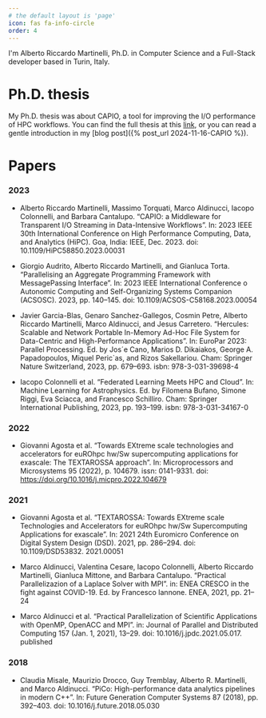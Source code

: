 ```yaml
---
# the default layout is 'page'
icon: fas fa-info-circle
order: 4
---
```


I'm Alberto Riccardo Martinelli, Ph.D. in Computer Science and a Full-Stack developer based in Turin, Italy.

# Ph.D. thesis

My Ph.D. thesis was about CAPIO, a tool for improving the I/O performance of HPC workflows. You can find the full thesis at this [link](https://iris.unito.it/retrieve/bdc16bdd-a995-438f-a28c-a547d3f6aeaa/phdThesisMartinelli.pdf), or you can read a gentle introduction in my [blog post]({% post_url 2024-11-16-CAPIO %}).

# Papers

### 2023

- Alberto Riccardo Martinelli, Massimo Torquati, Marco Aldinucci, Iacopo Colonnelli, and Barbara Cantalupo. “CAPIO: a Middleware for Transparent I/O Streaming in Data-Intensive Workflows”. In: 2023 IEEE 30th International Conference on High Performance Computing, Data, and Analytics (HiPC). Goa, India: IEEE, Dec. 2023. doi: 10.1109/HiPC58850.2023.00031

- Giorgio Audrito, Alberto Riccardo Martinelli, and Gianluca Torta. “Parallelising an Aggregate Programming Framework with MessagePassing Interface”. In: 2023 IEEE International Conference o Autonomic Computing and Self-Organizing Systems Companion (ACSOSC). 2023, pp. 140–145. doi: 10.1109/ACSOS-C58168.2023.00054

- Javier Garcia-Blas, Genaro Sanchez-Gallegos, Cosmin Petre, Alberto Riccardo Martinelli, Marco Aldinucci, and Jesus Carretero. “Hercules: Scalable and Network Portable In-Memory Ad-Hoc File System for Data-Centric and High-Performance Applications”. In: EuroPar 2023: Parallel Processing. Ed. by Jos´e Cano, Marios D. Dikaiakos, George A. Papadopoulos, Miquel Peric`as, and Rizos Sakellariou. Cham: Springer Nature Switzerland, 2023, pp. 679–693. isbn: 978-3-031-39698-4

- Iacopo Colonnelli et al. “Federated Learning Meets HPC and Cloud”. In: Machine Learning for Astrophysics. Ed. by Filomena Bufano, Simone Riggi, Eva Sciacca, and Francesco Schilliro. Cham: Springer International Publishing, 2023, pp. 193–199. isbn: 978-3-031-34167-0

### 2022

- Giovanni Agosta et al. “Towards EXtreme scale technologies and accelerators for euROhpc hw/Sw supercomputing applications for exascale: The TEXTAROSSA approach”. In: Microprocessors and Microsystems 95 (2022), p. 104679. issn: 0141-9331. doi: https://doi.org/10.1016/j.micpro.2022.104679

### 2021

- Giovanni Agosta et al. “TEXTAROSSA: Towards EXtreme scale Technologies and Accelerators for euROhpc hw/Sw Supercomputing Applications for exascale”. In: 2021 24th Euromicro Conference on Digital System Design (DSD). 2021, pp. 286–294. doi: 10.1109/DSD53832.
2021.00051

- Marco Aldinucci, Valentina Cesare, Iacopo Colonnelli, Alberto Riccardo Martinelli, Gianluca Mittone, and Barbara Cantalupo. “Practical Parallelizazion of a Laplace Solver with MPI”. in: ENEA CRESCO in the fight against COVID-19. Ed. by Francesco Iannone. ENEA, 2021, pp. 21–24

- Marco Aldinucci et al. “Practical Parallelization of Scientific Applications with OpenMP, OpenACC and MPI”. in: Journal of Parallel and Distributed Computing 157 (Jan. 1, 2021), 13–29. doi: 10.1016/j.jpdc.2021.05.017. published

### 2018

- Claudia Misale, Maurizio Drocco, Guy Tremblay, Alberto R. Martinelli, and Marco Aldinucci. “PiCo: High-performance data analytics pipelines in modern C++”. In: Future Generation Computer Systems 87 (2018), pp. 392–403. doi: 10.1016/j.future.2018.05.030
